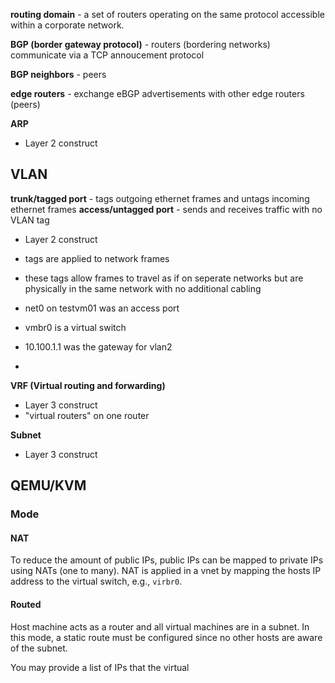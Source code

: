 **routing domain** - a set of routers operating on the same protocol accessible within a corporate network.

**BGP (border gateway protocol)** - routers (bordering networks) communicate via a TCP annoucement protocol

**BGP neighbors** - peers

**edge routers** - exchange eBGP advertisements with other edge routers (peers)

**ARP**
- Layer 2 construct

## VLAN
**trunk/tagged port** - tags outgoing ethernet frames and untags incoming ethernet frames
**access/untagged port** - sends and receives traffic with no VLAN tag
- Layer 2 construct
- tags are applied to network frames
- these tags allow frames to travel as if on seperate networks but are physically in the same network with no additional cabling 
- net0 on testvm01 was an access port

- vmbr0 is a virtual switch
- 10.100.1.1 was the gateway for vlan2
- 

**VRF (Virtual routing and forwarding)**
- Layer 3 construct
- "virtual routers" on one router

**Subnet**
- Layer 3 construct

## QEMU/KVM

### Mode
#### NAT
To reduce the amount of public IPs, public IPs can be mapped to private IPs using NATs (one to many). NAT is applied in a vnet by mapping the hosts IP address to the virtual switch, e.g., `virbr0`. 

#### Routed
Host machine acts as a router and all virtual machines are in a subnet. In this mode, a static route must be configured since no other hosts are aware of the subnet.


You may provide a list of IPs that the virtual 